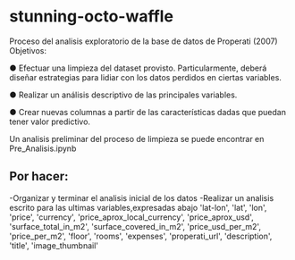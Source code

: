 # stunning-octo-waffle
Proceso del analisis exploratorio de la base de datos de Properati (2007)
Objetivos: 
 
● Efectuar una limpieza del dataset provisto. Particularmente, deberá diseñar estrategias para lidiar con los datos perdidos en ciertas variables. 

● Realizar un análisis descriptivo de las principales variables. 

● Crear nuevas columnas a partir de las características dadas que puedan tener valor predictivo. 
 
Un analisis preliminar del proceso de limpieza se puede encontrar en Pre_Analisis.ipynb


## **Por hacer:**
-Organizar y terminar el analisis inicial de los datos
 -Realizar un analisis escrito para las ultimas variables,expresadas abajo
   'lat-lon', 'lat', 'lon', 'price', 'currency',
       'price_aprox_local_currency', 'price_aprox_usd', 'surface_total_in_m2',
       'surface_covered_in_m2', 'price_usd_per_m2', 'price_per_m2', 'floor',
       'rooms', 'expenses', 'properati_url', 'description', 'title',
       'image_thumbnail'

